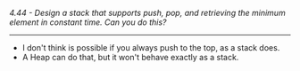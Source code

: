 *4.44 - Design a stack that supports push, pop, and retrieving the minimum element in constant time. Can you do this?*
***
- I don't think is possible if you always push to the top, as a stack does.
- A Heap can do that, but it won't behave exactly as a stack.
